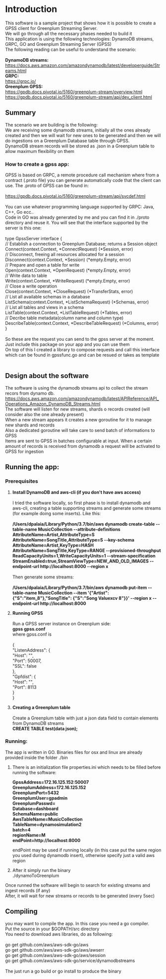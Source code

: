 # Introduction
This software is a sample project that shows how it is possible to create a GPSS client for Greenplum Streaming Server. </br>
We will go through all the necessary phases needed to build it </br>
This application is using the following technologies: DynamoDB streams, GRPC, GO and Greenplum Streaming Server (GPSS) </br>
The following reading can be useful to understand the scenario: </br></br>
**DynamoDB streams:** </br>
https://docs.aws.amazon.com/amazondynamodb/latest/developerguide/Streams.html </br>
**GRPC:**  </br>
https://grpc.io/ </br>
**Greenplum GPSS:**</br>
https://gpdb.docs.pivotal.io/5160/greenplum-stream/overview.html</br>
https://gpdb.docs.pivotal.io/5160/greenplum-stream/api/dev_client.html</br>

## Summary
The scenario we are building is the following: </br>We are receiving some dynamodb streams, initially all the ones already created and then
we will wait for new ones to be generated and then we will do ingestions on a Greenplum Database table through GPSS.</br>
DynamoDB stream records will be stored as .json in a Greenplum table to allow maximum flexibility on them </br>

### How to create a gpss app:
GPSS is based on GRPC, a remote procedure call mechanism where from a contract (.proto file) you can generate automatically code that the client can use. The .proto of GPSS can be found in: </br>
</br>https://gpdb.docs.pivotal.io/5160/greenplum-stream/api/svcdef.html</br></br>
You can use whatever programming language supported by GRPC: Java, C++, Go ecc.. </br>
Code in GO was already generated by me and you can find it in ./proto directory and reuse it. You will see that the interface supported by the server is this one: </br>
 </br>
type GpssServer interface { </br>
	// Establish a connection to Greenplum Database; returns a Session object </br>
	Connect(context.Context, *ConnectRequest) (*Session, error) </br>
	// Disconnect, freeing all resources allocated for a session </br>
	Disconnect(context.Context, *Session) (*empty.Empty, error) </br>
	// Prepare and open a table for write </br>
	Open(context.Context, *OpenRequest) (*empty.Empty, error) </br>
	// Write data to table </br>
	Write(context.Context, *WriteRequest) (*empty.Empty, error) </br>
	// Close a write operation </br>
	Close(context.Context, *CloseRequest) (*TransferStats, error) </br>
	// List all available schemas in a database </br>
	ListSchema(context.Context, *ListSchemaRequest) (*Schemas, error) </br>
	// List all tables and views in a schema </br>
	ListTable(context.Context, *ListTableRequest) (*Tables, error) </br>
	// Decribe table metadata(column name and column type) </br>
	DescribeTable(context.Context, *DescribeTableRequest) (*Columns, error) </br>
}  </br></br>
So these are the request you can send to the gpss server at the moment. Just include this package on your app and you can use them </br>
On top of this I created a library to compose requests and call this interface which can be found in gpssfunc.go and can be resued or takes as template </br></br>

## Design about the software

The software is using the dynamodb streams api to collect the stream recors from dynamo db. </br>
https://docs.aws.amazon.com/amazondynamodb/latest/APIReference/API_Operations_Amazon_DynamoDB_Streams.html </br>
The software will listen for new streams, shards o records created (will consider also the one already present) </br>
When a new stream appears it creates a new goroutine for it to manage new shards and records </br>
Also a dedicated goroutine will take care to send batch of informations to GPSS </br>
Items are sent to GPSS in batches configurable at input. When a certain amount of records is received from dynamodb a request will be activated to GPSS for ingestion</br>

## Running the app:
### Prerequisites
1. **Install DynamoDB and aws-cli (if you don't have aws access)** </br></br>
   I tried the software locally, so first phase is to install dynamodb and aws-cli, creating a table supporting streams and generate some streams
   (for example doing some inserts). Like this:</br></br>
   **/Users/dpalaia/Library/Python/3.7/bin/aws dynamodb create-table     --table-name MusicCollection     --attribute-definitions         AttributeName=Artist,AttributeType=S AttributeName=SongTitle,AttributeType=S     --key-schema AttributeName=Artist,KeyType=HASH AttributeName=SongTitle,KeyType=RANGE     --provisioned-throughput ReadCapacityUnits=1,WriteCapacityUnits=1  --stream-specification StreamEnabled=true,StreamViewType=NEW_AND_OLD_IMAGES --endpoint-url http://localhost:8000 --region x**
   </br></br>
   Then generate some streams:</br></br>
   **/Users/dpalaia/Library/Python/3.7/bin/aws dynamodb put-item     --table-name MusicCollection     --item '{"Artist": {"S":"item_8"},"SongTitle": {"S":"Song Valuexcv 8"}}'     --region x --endpoint-url http://localhost:8000**   
  
2. **Running GPSS** </br></br>
Run a GPSS server instance on Greenplum side: </br>
**gpss gpss.conf**</br>
where gpss.conf is </br></br>
{</br>
    "ListenAddress": {</br>
        "Host": "",</br>
        "Port": 50007,</br>
        "SSL": false</br>
    },</br>
    "Gpfdist": {</br>
        "Host": "",</br>
        "Port": 8113</br>
    }</br>
}</br>

3. **Creating a Greenplum table** </br></br>
Create a Greenplum table with just a json data field to contain elements from DynamoDB streams </br>
**CREATE TABLE test(data json);** </br>

### Running:
The app is written in GO. Binaries files for osx and linux are already provided inside the folder ./bin </br>

1. There is an initialization file properties.ini which needs to be filled before running the software: </br>

    **GpssAddress=172.16.125.152:50007**</br> 
    **GreenplumAddress=172.16.125.152**</br>
    **GreenplumPort=5432**</br>
    **GreenplumUser=gpadmin**</br>
    **GreenplumPasswd=**</br>
    **Database=dashboard**</br>
    **SchemaName=public**</br>
    **AwsTableName=MusicCollection**</br>
    **TableName=dynamosimulation2**</br>
    **batch=4**</br>
    **regionName=M**</br>
    **endPoint=http://localhost:8000**</br>
    
    endPoint may be used if running locally (in this case put the same region you used during dynamodb insert), otherwise specify just a valid aws region
  
 2. After it simply run the binary</br>
 ./dynamoToGreenplum </br>
 
 Once runned the software will begin to search for existing streams and ingest records (if any) </br>
 After, it will wait for new streams or records to be generated (every 5sec) </br>

## Compiling
you may want to compile the app. In this case you need a go compiler.</br>
Put the source in your $GOPATH/src directory</br>
You need to download aws libraries, do as following:</br></br>
go get github.com/aws/aws-sdk-go/aws</br>
go get github.com/aws/aws-sdk-go/aws/awserr</br>
go get github.com/aws/aws-sdk-go/aws/session</br>
go get github.com/aws/aws-sdk-go/service/dynamodbstreams</br></br>
The just run a go build or go install to produce the binary
